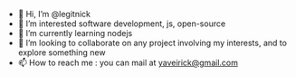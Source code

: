 - 👋 Hi, I’m @legitnick
- 👀 I’m interested software development, js, open-source
- 🌱 I’m currently learning nodejs
- 💞️ I’m looking to collaborate on any project involving my interests, and to explore something new 
- 📫 How to reach me : you can mail at yaveirick@gmail.com

<!---
legitnick/legitnick is a ✨ special ✨ repository because its `README.md` (this file) appears on your GitHub profile.
You can click the Preview link to take a look at your changes.
--->
